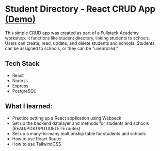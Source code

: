 # Student Directory - React CRUD App [(Demo)](https://student-directory-app.herokuapp.com/#/)

This simple CRUD app was created as part of a Fullstack Academy workshop. It functions like student directory, linking students to schools. Users can create, read, update, and delete students and schools. Students can be assigned to schools, or they can be "unenrolled."

## Tech Stack
* React 
* Node.js 
* Express 
* PostgreSQL

## What I learned:
* Practice setting up a React application using Webpack
* Set up the backend datalayer and methods for students and schools (READ/POST/PUT/DELETE routes)
* Set up a many-to-many realtionship table for students and schools 
* How to use React Router
* How to use TailwindCSS